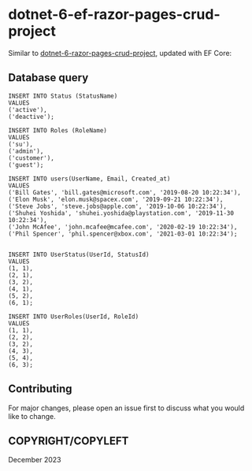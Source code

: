 # dotnet-6-ef-razor-pages-crud-project

Similar to [dotnet-6-razor-pages-crud-project](https://github.com/ivadham/dotnet-6-razor-pages-crud-project), updated with EF Core:

## Database query

```
INSERT INTO Status (StatusName)
VALUES
('active'),
('deactive');

INSERT INTO Roles (RoleName)
VALUES
('su'),
('admin'),
('customer'),
('guest');

INSERT INTO users(UserName, Email, Created_at)
VALUES
('Bill Gates', 'bill.gates@microsoft.com', '2019-08-20 10:22:34'),
('Elon Musk', 'elon.musk@spacex.com', '2019-09-21 10:22:34'),
('Steve Jobs', 'steve.jobs@apple.com', '2019-10-06 10:22:34'),
('Shuhei Yoshida', 'shuhei.yoshida@playstation.com', '2019-11-30 10:22:34'),
('John McAfee', 'john.mcafee@mcafee.com', '2020-02-19 10:22:34'),
('Phil Spencer', 'phil.spencer@xbox.com', '2021-03-01 10:22:34');


INSERT INTO UserStatus(UserId, StatusId)
VALUES
(1, 1),
(2, 1),
(3, 2),
(4, 1),
(5, 2),
(6, 1);

INSERT INTO UserRoles(UserId, RoleId)
VALUES
(1, 1),
(2, 2),
(3, 2),
(4, 3),
(5, 4),
(6, 3);
```

## Contributing

For major changes, please open an issue first
to discuss what you would like to change.

## COPYRIGHT/COPYLEFT

December 2023
